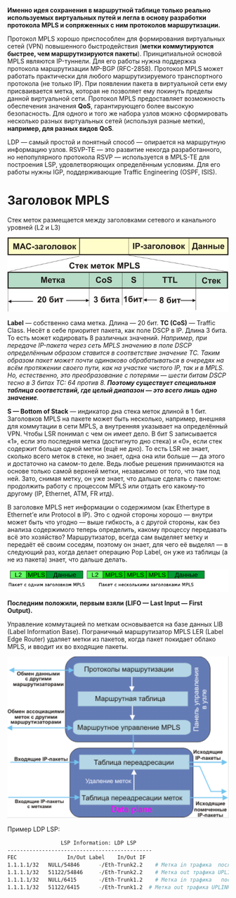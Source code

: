 
 
**Именно идея сохранения в маршрутной таблице только реально используемых виртуальных путей и легла в основу разработки протокола MPLS и сопряженных с ним протоколов маршрутизации.**

Протокол MPLS хорошо приспособлен для формирования виртуальных сетей (VPN) повышенного быстродействия (**метки коммутируются быстрее, чем маршрутизируются пакеты**). Принципиальной основой MPLS являются IP-туннели. Для его работы нужна поддержка протокола маршрутизации MP-BGP (RFC-2858). Протокол MPLS может работать практически для любого маршрутизируемого транспортного протокола (не только IP). При появлении пакета в виртуальной сети ему присваивается метка, которая не позволяет ему покинуть пределы данной виртуальной сети. Протокол MPLS предоставляет возможность обеспечения значения **QoS**, гарантирующего более высокую безопасность.  Для одного и того же набора узлов можно сформировать несколько разных виртуальных сетей (используя разные метки), **например, для разных видов QoS**. 

LDP — самый простой и понятный способ — опирается на маршрутную информацию узлов. RSVP-TE — это развитие некогда разработанного, но непопулярного протокола RSVP — используется в MPLS-TE для построения LSP, удовлетворяющих определённым условиям. Для его работы нужны IGP, поддерживающие Traffic Engineering (OSPF, ISIS).

# Заголовок MPLS 
Cтек меток размещается между заголовками сетевого и канального уровней (L2 и L3)

![mpls label](mpls_label.jpg)

**Label** — собственно сама метка. Длина — 20 бит.
**TC (CoS)**  — Traffic Class. Несёт в себе приоритет пакета, как поле DSCP в IP.
Длина 3 бита. То есть может кодировать 8 различных значений.
*Например, при передаче IP-пакета через сеть MPLS значению в поле DSCP определённым образом ставится в соответствие значение TC. Таким образом пакет может почти одинаково обрабатываться в очередях на всём протяжении своего пути, как на участке чистого IP, так и в MPLS.*
*Но, естественно, это преобразование с потерями — шести битам DSCP тесно в 3 битах TC: 64 против 8. ***Поэтому существует специальная таблица соответствий, где целый диапазон — это всего лишь одно значение***.*


**S — Bottom of Stack** — индикатор дна стека меток длиной в 1 бит. Заголовков MPLS на пакете может быть несколько, например, внешняя для коммутации в сети MPLS, а внутренняя указывает на определённый VPN. Чтобы LSR понимал с чем он имеет дело. В бит S записывается «1», если это последняя метка (достигнуто дно стека) и «0», если стек содержит больше одной метки (ещё не дно). То есть LSR не знает, сколько всего меток в стеке, но знает, одна она или больше — да этого и достаточно на самом-то деле. Ведь любые решения принимаются на основе только самой верхней метки, независимо от того, что там под ней. Зато, снимая метку, он уже знает, что дальше сделать с пакетом: продолжить работу с процессом MPLS или отдать его какому-то другому (IP, Ethernet, ATM, FR итд).

В заголовке MPLS нет информации о содержимом (как Ethertype в Ethernet’е или Protocol в IP).
Это с одной стороны хорошо — внутри может быть что угодно — выше гибкость, а с другой стороны, как без анализа содержимого теперь определить, какому процессу передавать всё это хозяйство?
Маршрутизатор, всегда сам выделяет метку и передаёт её своим соседям, поэтому он знает, для чего её выделял —  в следующий раз, когда делает операцию Pop Label, он уже из таблицы (а не из пакета) знает, что дальше делать.

![mpls lables](mpls_lables.png)

**Последним положили, первым взяли (LIFO — Last Input — First Output).**




Управление коммутацией по меткам основывается на базе данных LIB (Label Information Base). Пограничный маршрутизатор MPLS LER (Label Edge Router) удаляет метки из пакетов, когда пакет покидает облако MPLS, и вводит их во входящие пакеты.

![mpls planes](mpls_plane.png)

 Пример LDP LSP: 

```bash
                 LSP Information: LDP LSP
----------------------------------------------
FEC                In/Out Label    In/Out IF  
1.1.1.1/32   NULL/54846      -/Eth-Trunk2.2    # Метка in трафика  после per-hop behaviour (PHB)  UPLINK 1 
1.1.1.1/32   51122/54846     -/Eth-Trunk2.2    # Метка out трафика UPLINK 1            
1.1.1.1/32   NULL/6415       -/Eth-Trunk1.2    # Метка in трафика   после per-hop behaviour (PHB) UPLINK 2
1.1.1.1/32   51122/6415      -/Eth-Trunk1.2  # Метка out трафика UPLINK 2 
```